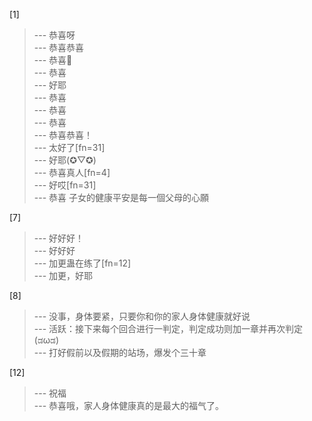 
[1] 
>--- 恭喜呀<br>
>--- 恭喜恭喜<br>
>--- 恭喜🎉<br>
>--- 恭喜<br>
>--- 好耶<br>
>--- 恭喜<br>
>--- 恭喜<br>
>--- 恭喜<br>
>--- 恭喜恭喜！<br>
>--- 太好了[fn=31]<br>
>--- 好耶(✪▽✪)<br>
>--- 恭喜真人[fn=4]<br>
>--- 好哎[fn=31]<br>
>--- 恭喜 子女的健康平安是每一個父母的心願<br>

[7] 
>--- 好好好！<br>
>--- 好好好<br>
>--- 加更蛊在练了[fn=12]<br>
>--- 加更，好耶<br>

[8] 
>--- 没事，身体要紧，只要你和你的家人身体健康就好说<br>
>--- 活跃：接下来每个回合进行一判定，判定成功则加一章并再次判定(ಡωಡ)<br>
>--- 打好假前以及假期的站场，爆发个三十章<br>

[12] 
>--- 祝福<br>
>--- 恭喜哦，家人身体健康真的是最大的福气了。<br>
